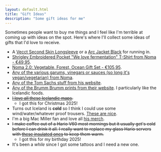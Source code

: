 ```yaml
---
layout: default.html
title: "Gift Ideas"
description: "Some gift ideas for me"
---
```


Sometimes people want to buy me things and I feel like I'm terrible at coming up with ideas on the spot. Here's where I'll collect some ideas of gifts that I'd love to receive.

- A [Vecct Second Skin Longsleeve](https://vecct.store/products/second-skin-longsleeve) or a [Arc Jacket Black](https://vecct.store/products/a) for running in.
- [Shrigley Embroidered Pocket "We love fermentation" T-Shirt from Noma - €49,95](https://nomaprojects.com/products/we-love-fermentation-t-shirt?variant=41378907422925).
- [Noma 2.0: Vegetable, Forest, Ocean Gift Set - €105,95](https://nomaprojects.com/products/noma-2-0-gift-set?variant=41312659996877).
- [Any of the various garums, vinegars or sauces (so long it's vegan/vegetarian) from Noma](https://nomaprojects.com/collections).
- [Any of the Tom Sachs stuff from his website](https://store.tomsachs.com/).
- [Any of the Brumm Brumm prints from their website](https://brumm.is/collections/our-prints). I particularly like the Icelandic foods.
- ~~[I love all these Icelandic maps](https://mapsoficeland.shop/product-category/iceland-maps/).~~
  - I got this for Christmas 2025!
- Turns out Iceland is **cold** so I think I could use some wind/water/whatever proof trousers. [These are nice](https://www.66north.com/is/skalafell-bibs/p/W41254?color=910&size=XL).
- I'm a big Mac Miller fan and love all [his merch](https://shopuk.macmillerswebsite.com/).
- ~~I make coffee out of a Hario V60 most mornings but it usually get's cold before I can drink it all. I really want to replace my glass Hario servers with [these insulated ones](https://kaffitar.is/collections/hario/products/hario-v60-hitakanna-svort) to keep them warm.~~
  - I got this for my birthday 2025!
- It's been a _while_ since I got some tattoos and I need a new one.
